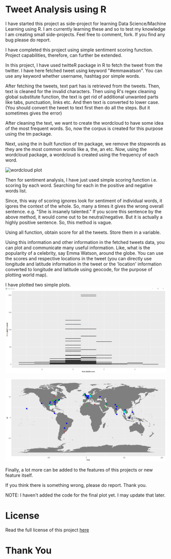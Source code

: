 # Tweet Analysis using R
I have started this project as side-project for learning Data Science/Machine Learning using R. I am currently learning these and so to test my knowledge I am creating small side-projects. Feel free to comment, fork. If you find any bug please do report.

I have completed this project using simple sentiment scoring function. Project capabilities, therefore, can further be extended.

In this project, I have used twitteR package in R to fetch the tweet from the twitter. I have here fetched tweet using keyword "#emmawatson". You can use any keyword whether username, hashtag por simple words.

After fetching the tweets, text part has is retrieved from the tweets. Then, text is cleaned for the invalid characters. Then using R's regex cleaning global substitute function, the text is get rid of additional unwanted parts like tabs, punctuation, links etc. And then text is converted to lower case. (You should convert the tweet to text first then do all the steps. But it sometimes gives the error)

After cleaning the text, we want to create the wordcloud to have some idea of the most frequent words. So, now the corpus is created for this purpose using the tm package.

Next, using the in built function of tm package, we remove the stopwords as they are the most common words like a, the, an etc.
Now, using the wordcloud package, a wordcloud is created using the frequency of each word.

![wordcloud plot](https:/github.com/VivekYadavOfficial/tweetanalysisinR/raw/master/wordcloud.PNG)

Then for sentiment analysis, I have just used simple scoring function i.e. scoring by each word. Searching for each in the positive and negative words list.

Since, this way of scoring ignores look for sentiment of individual words, it igores the context of the whole. So, many a times it gives the wrong overall sentence. e.g. "She is insanely talented." If you score this sentence by the above method, it would come out to be neutral/negative. But it is actually a highly positive sentence. So, this method is vague.

Using all function, obtain score for all the tweets. Store them in a variable.

Using this information and other information in the fetched tweets data, you can plot and communicate many useful information. Like, what is the popularity of a celebrity, say Emma Watson, around the globe. You can use the scores and respective locations in the tweet (you can directly use longitude and latitude information in the tweet or the 'location' information converted to longitude and latitude using geocode, for the purpose of plotting world map).

I have plotted two simple plots.
![Simple Plot 1](https://github.com/VivekYadavOfficial/tweetanalysisinR/raw/master/plot1.png)

![Simple Plot 2](https://github.com/VivekYadavOfficial/tweetanalysisinR/raw/master/plot.png)

Finally, a lot more can be added to the features of this projects or new feature itself.

If you think there is something wrong, please do report. Thank you.

NOTE: I haven't added the code for the final plot yet. I may update that later.

# License
Read the full license of this project [here](https://github.com/VivekYadavOfficial/tweetanalysisinR/blob/master/LICENSE)

# Thank You
